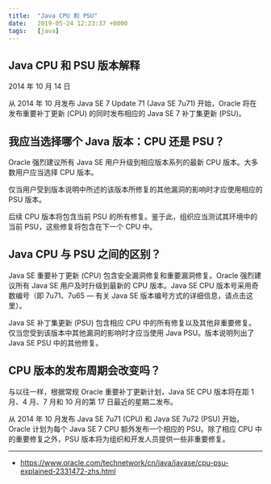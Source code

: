```yaml
---
title:  "Java CPU 和 PSU"
date:   2019-05-24 12:23:37 +0000
tags:   [java]
---
```


## Java CPU 和 PSU 版本解释
2014 年 10 月 14 日

从 2014 年 10 月发布 Java SE 7 Update 71 (Java SE 7u71) 开始，Oracle 将在发布重要补丁更新 (CPU) 的同时发布相应的 Java SE 7 补丁集更新 (PSU)。

## 我应当选择哪个 Java 版本：CPU 还是 PSU？
Oracle 强烈建议所有 Java SE 用户升级到相应版本系列的最新 CPU 版本。大多数用户应当选择 CPU 版本。

仅当用户受到版本说明中所述的该版本所修复的其他漏洞的影响时才应使用相应的 PSU 版本。

后续 CPU 版本将包含当前 PSU 的所有修复。鉴于此，组织应当测试其环境中的当前 PSU，这些修复将包含在下一个 CPU 中。

## Java CPU 与 PSU 之间的区别？
Java SE 重要补丁更新 (CPU) 包含安全漏洞修复和重要漏洞修复。Oracle 强烈建议所有 Java SE 用户及时升级到最新的 CPU 版本。Java SE CPU 版本号采用奇数编号（即 7u71、7u65 — 有关 Java SE 版本编号方式的详细信息，请点击这里）。

Java SE 补丁集更新 (PSU) 包含相应 CPU 中的所有修复以及其他非重要修复。仅当您受到该版本中其他漏洞的影响时才应当使用 Java PSU。版本说明列出了 Java SE PSU 中的其他修复。

## CPU 版本的发布周期会改变吗？
与以往一样，根据常规 Oracle 重要补丁更新计划，Java SE CPU 版本将在距 1 月、4 月、7 月和 10 月的第 17 日最近的星期二发布。

从 2014 年 10 月发布 Java SE 7u71 (CPU) 和 Java SE 7u72 (PSU) 开始，Oracle 计划为每个 Java SE 7 CPU 额外发布一个相应的 PSU。除了相应 CPU 中的重要修复之外，PSU 版本将为组织和开发人员提供一些非重要修复。

---

- https://www.oracle.com/technetwork/cn/java/javase/cpu-psu-explained-2331472-zhs.html